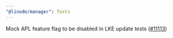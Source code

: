 ```yaml
---
"@linode/manager": Tests
---
```


Mock APL feature flag to be disabled in LKE update tests ([#11113](https://github.com/linode/manager/pull/11113))
